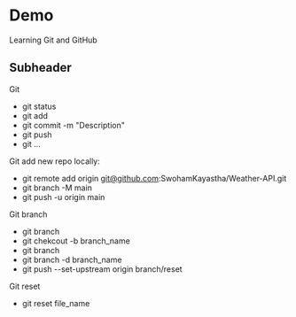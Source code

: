 # Demo
Learning Git and GitHub

## Subheader

Git
- git status
- git add
- git commit -m "Description" 
- git push
- git ...

Git add new repo locally:
- git remote add origin git@github.com:SwohamKayastha/Weather-API.git
- git branch -M main
- git push -u origin main

Git branch
- git branch
- git chekcout -b branch_name
- git branch
- git branch -d branch_name
- git push --set-upstream origin branch/reset

Git reset
- git reset file_name